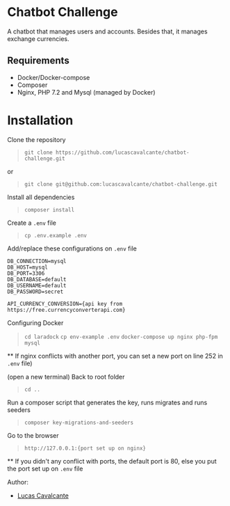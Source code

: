 # Chatbot Challenge

A chatbot that manages users and accounts. Besides that, it manages exchange currencies.

## Requirements

* Docker/Docker-compose
* Composer
* Nginx, PHP 7.2 and Mysql (managed by Docker)

# Installation

Clone the repository
> `git clone https://github.com/lucascavalcante/chatbot-challenge.git`

or

> `git clone git@github.com:lucascavalcante/chatbot-challenge.git`

Install all dependencies
> `composer install`

Create a `.env` file
> `cp .env.example .env`

Add/replace these configurations on `.env` file

```
DB_CONNECTION=mysql
DB_HOST=mysql
DB_PORT=3306
DB_DATABASE=default
DB_USERNAME=default
DB_PASSWORD=secret

API_CURRENCY_CONVERSION={api key from https://free.currencyconverterapi.com}
```

Configuring Docker
> `cd laradock`
> `cp env-example .env`
> `docker-compose up nginx php-fpm mysql`

** If nginx conflicts with another port, you can set a new port on line 252 in `.env` file)

(open a new terminal) Back to root folder 
> `cd ..`

Run a composer script that generates the key, runs migrates and runs seeders
> `composer key-migrations-and-seeders`

Go to the browser
> `http://127.0.0.1:{port set up on nginx}`

** If you didn't any conflict with ports, the default port is 80, else you put the port set up on `.env` file

Author:
* [Lucas Cavalcante](https://lucascavalcante.dev)

